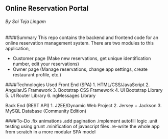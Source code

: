 ## Online Reservation Portal
###### By Sai Teja Lingam

####Summary
This repo contains the backend and frontend code for an online reservation management system. There are two modules to this application,
- Customer page (Make new reservations, get unique identification number, edit your reservations)
- Owner page (Manage reservations, change app settings, create restaurant profile, etc.)


####Technologies Used
 Front End (SPA)
     1. HTML/CSS/JavaScript
     2. AngularJS Framework
     3. Bootstrap CSS Framework
     4. UI Bootstrap Library
     5. UI Router Library
     6. ngMessages Library

 Back End (REST API)
     1. J2EE/Dynamic Web Project
     2. Jersey + Jackson
     3. MySQL Database (Community Edition)

####To-Do
 .fix animations
 .add pagination
 .implement autofill logic
 .unit testing using grunt
 .minification of javascript files
 .re-write the whole app from scratch in a more modular SPA model
